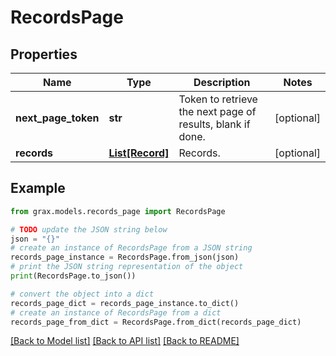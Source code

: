 # RecordsPage


## Properties

Name | Type | Description | Notes
------------ | ------------- | ------------- | -------------
**next_page_token** | **str** | Token to retrieve the next page of results, blank if done. | [optional] 
**records** | [**List[Record]**](Record.md) | Records. | [optional] 

## Example

```python
from grax.models.records_page import RecordsPage

# TODO update the JSON string below
json = "{}"
# create an instance of RecordsPage from a JSON string
records_page_instance = RecordsPage.from_json(json)
# print the JSON string representation of the object
print(RecordsPage.to_json())

# convert the object into a dict
records_page_dict = records_page_instance.to_dict()
# create an instance of RecordsPage from a dict
records_page_from_dict = RecordsPage.from_dict(records_page_dict)
```
[[Back to Model list]](../README.md#documentation-for-models) [[Back to API list]](../README.md#documentation-for-api-endpoints) [[Back to README]](../README.md)


